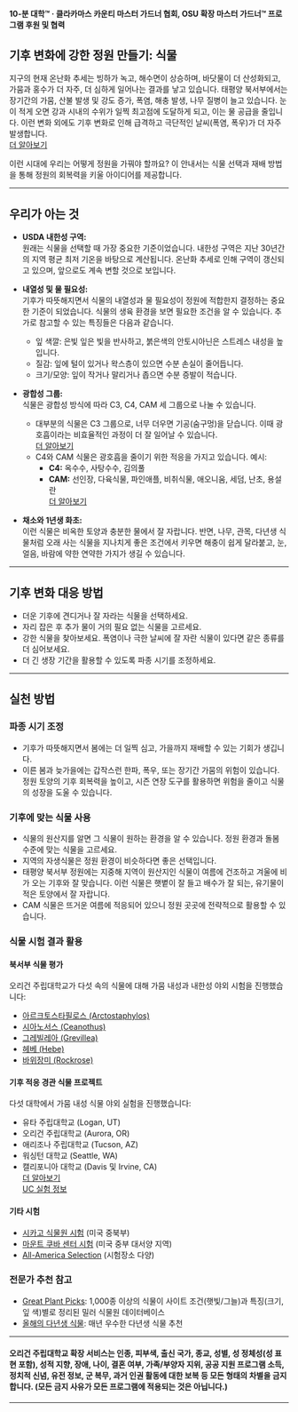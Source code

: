 #### 10-분 대학™ · 클라카마스 카운티 마스터 가드너 협회, OSU 확장 마스터 가드너™ 프로그램 후원 및 협력

## 기후 변화에 강한 정원 만들기: 식물

지구의 현재 온난화 추세는 빙하가 녹고, 해수면이 상승하며, 바닷물이 더 산성화되고, 가뭄과 홍수가 더 자주, 더 심하게 일어나는 결과를 낳고 있습니다. 태평양 북서부에서는 장기간의 가뭄, 산불 발생 및 강도 증가, 폭염, 해충 발생, 나무 질병이 늘고 있습니다. 눈이 적게 오면 강과 시내의 수위가 일찍 최고점에 도달하게 되고, 이는 물 공급을 줄입니다. 이런 변화 외에도 기후 변화로 인해 급격하고 극단적인 날씨(폭염, 폭우)가 더 자주 발생합니다.  
[더 알아보기](https://blogs.oregonstate.edu/occri/oregon-climate-assessments/)

이런 시대에 우리는 어떻게 정원을 가꿔야 할까요? 이 안내서는 식물 선택과 재배 방법을 통해 정원의 회복력을 키울 아이디어를 제공합니다.

---

## 우리가 아는 것

- **USDA 내한성 구역:**  
  원래는 식물을 선택할 때 가장 중요한 기준이었습니다. 내한성 구역은 지난 30년간의 지역 평균 최저 기온을 바탕으로 계산됩니다. 온난화 추세로 인해 구역이 갱신되고 있으며, 앞으로도 계속 변할 것으로 보입니다.

- **내열성 및 물 필요성:**  
  기후가 따뜻해지면서 식물의 내열성과 물 필요성이 정원에 적합한지 결정하는 중요한 기준이 되었습니다. 식물의 생육 환경을 보면 필요한 조건을 알 수 있습니다. 추가로 참고할 수 있는 특징들은 다음과 같습니다.  
  - 잎 색깔: 은빛 잎은 빛을 반사하고, 붉은색의 안토시아닌은 스트레스 내성을 높입니다.  
  - 질감: 잎에 털이 있거나 왁스층이 있으면 수분 손실이 줄어듭니다.  
  - 크기/모양: 잎이 작거나 말리거나 좁으면 수분 증발이 적습니다.

- **광합성 그룹:**  
  식물은 광합성 방식에 따라 C3, C4, CAM 세 그룹으로 나눌 수 있습니다.  
  - 대부분의 식물은 C3 그룹으로, 너무 더우면 기공(숨구멍)을 닫습니다. 이때 광호흡이라는 비효율적인 과정이 더 잘 일어날 수 있습니다.  
    [더 알아보기](https://ripe.illinois.edu/blog/difference-between-c3-and-c4-plants)  
  - C4와 CAM 식물은 광호흡을 줄이기 위한 적응을 가지고 있습니다. 예시:  
    - **C4:** 옥수수, 사탕수수, 김의풀  
    - **CAM:** 선인장, 다육식물, 파인애플, 비취식물, 애오니움, 세덤, 난초, 용설란  
    [더 알아보기](https://askabiologist.asu.edu/cam-plants)

- **채소와 1년생 화초:**  
  이런 식물은 비옥한 토양과 충분한 물에서 잘 자랍니다. 반면, 나무, 관목, 다년생 식물처럼 오래 사는 식물을 지나치게 좋은 조건에서 키우면 해충이 쉽게 달라붙고, 눈, 얼음, 바람에 약한 연약한 가지가 생길 수 있습니다.

---

## 기후 변화 대응 방법

- 더운 기후에 견디거나 잘 자라는 식물을 선택하세요.
- 자리 잡은 후 추가 물이 거의 필요 없는 식물을 고르세요.
- 강한 식물을 찾아보세요. 폭염이나 극한 날씨에 잘 자란 식물이 있다면 같은 종류를 더 심어보세요.
- 더 긴 생장 기간을 활용할 수 있도록 파종 시기를 조정하세요.

---

## 실천 방법

### 파종 시기 조정

- 기후가 따뜻해지면서 봄에는 더 일찍 심고, 가을까지 재배할 수 있는 기회가 생깁니다.
- 이른 봄과 늦가을에는 갑작스런 한파, 폭우, 또는 장기간 가뭄의 위험이 있습니다. 정원 토양의 기후 회복력을 높이고, 시즌 연장 도구를 활용하면 위험을 줄이고 식물의 성장을 도울 수 있습니다.

### 기후에 맞는 식물 사용

- 식물의 원산지를 알면 그 식물이 원하는 환경을 알 수 있습니다. 정원 환경과 돌봄 수준에 맞는 식물을 고르세요.
- 지역의 자생식물은 정원 환경이 비슷하다면 좋은 선택입니다.
- 태평양 북서부 정원에는 지중해 지역이 원산지인 식물이 여름에 건조하고 겨울에 비가 오는 기후와 잘 맞습니다. 이런 식물은 햇볕이 잘 들고 배수가 잘 되는, 유기물이 적은 토양에서 잘 자랍니다.
- CAM 식물은 뜨거운 여름에 적응되어 있으니 정원 곳곳에 전략적으로 활용할 수 있습니다.

### 식물 시험 결과 활용

#### 북서부 식물 평가

오리건 주립대학교가 다섯 속의 식물에 대해 가뭄 내성과 내한성 야외 시험을 진행했습니다:

- [아르크토스타필로스 (Arctostaphylos)](https://agsci.oregonstate.edu/arctostaphylos-manzanita-evaluation-western-oregon)
- [시아노서스 (Ceanothus)](https://agsci.oregonstate.edu/ceanothus-evaluation-landscapes-western-oregon)
- [그레빌레아 (Grevillea)](https://agsci.oregonstate.edu/evaluating-grevillea-western-oregon)
- [헤베 (Hebe)](https://agsci.oregonstate.edu/hebe-landscape-evaluation)
- [바위장미 (Rockrose)](https://agsci.oregonstate.edu/rockrose-cistus-spp-and-halimium-spp-evaluation-western-oregon)

#### 기후 적응 경관 식물 프로젝트

다섯 대학에서 가뭄 내성 식물 야외 실험을 진행했습니다:

- 유타 주립대학교 (Logan, UT)
- 오리건 주립대학교 (Aurora, OR)
- 애리조나 주립대학교 (Tucson, AZ)
- 워싱턴 대학교 (Seattle, WA)
- 캘리포니아 대학교 (Davis 및 Irvine, CA)  
  [더 알아보기](https://botanicgardens.uw.edu/science-conservation/climate-ready-plants/)  
  [UC 실험 정보](https://ucanr.edu/sites/UCLPIT/)

#### 기타 시험

- [시카고 식물원 시험](https://my.chicagobotanic.org/category/science_conservation/plant_evaluation/) (미국 중북부)
- [마운트 쿠바 센터 시험](https://mtcubacenter.org/research/trial-garden/) (미국 중부 대서양 지역)
- [All-America Selection](https://all-americaselections.org/about-aas-winners/) (시험장소 다양)

### 전문가 추천 참고

- [Great Plant Picks](https://greatplantpicks.org/): 1,000종 이상의 식물이 사이트 조건(햇빛/그늘)과 특징(크기, 잎 색)별로 정리된 밀러 식물원 데이터베이스
- [올해의 다년생 식물](https://perennialplant.org/page/PPOY): 매년 우수한 다년생 식물 추천

---

#### 오리건 주립대학교 확장 서비스는 인종, 피부색, 출신 국가, 종교, 성별, 성 정체성(성 표현 포함), 성적 지향, 장애, 나이, 결혼 여부, 가족/부양자 지위, 공공 지원 프로그램 소득, 정치적 신념, 유전 정보, 군 복무, 과거 인권 활동에 대한 보복 등 모든 형태의 차별을 금지합니다. (모든 금지 사유가 모든 프로그램에 적용되는 것은 아닙니다.)
---